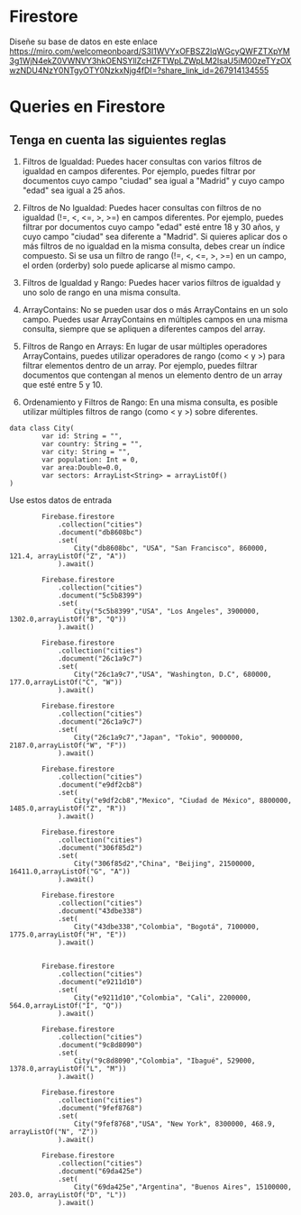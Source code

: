 # Firestore

Diseñe su base de datos en este enlace <br>
https://miro.com/welcomeonboard/S3I1WVYxOFBSZ2lqWGcyQWFZTXpYM3g1WjN4ekZ0VWNVY3hkOENSYllZcHZFTWpLZWpLM2lsaU5iM00zeTYzOXwzNDU4NzY0NTgyOTY0NzkxNjg4fDI=?share_link_id=267914134555

# Queries en Firestore


## Tenga en cuenta las siguientes reglas
1. Filtros de Igualdad:
Puedes hacer consultas con varios filtros de igualdad en campos diferentes. Por ejemplo, puedes filtrar por documentos cuyo campo "ciudad" sea igual a "Madrid" y cuyo campo "edad" sea igual a 25 años.

2. Filtros de No Igualdad:
Puedes hacer consultas con filtros de no igualdad (!=, <, <=, >, >=) en campos diferentes. Por ejemplo, puedes filtrar por documentos cuyo campo "edad" esté entre 18 y 30 años, y cuyo campo "ciudad" sea diferente a "Madrid".
Si quieres aplicar dos o más filtros de no igualdad en la misma consulta, debes crear un índice compuesto.
Si se usa un filtro de rango (!=, <, <=, >, >=) en un campo, el orden (orderby) solo puede aplicarse al mismo campo.

3. Filtros de Igualdad y Rango:
Puedes hacer varios filtros de igualdad y uno solo de rango en una misma consulta.

4. ArrayContains:
No se pueden usar dos o más ArrayContains en un solo campo. Puedes usar ArrayContains en múltiples campos en una misma consulta, siempre que se apliquen a diferentes campos del array.

5. Filtros de Rango en Arrays:
En lugar de usar múltiples operadores ArrayContains, puedes utilizar operadores de rango (como < y >) para filtrar elementos dentro de un array. Por ejemplo, puedes filtrar documentos que contengan al menos un elemento dentro de un array que esté entre 5 y 10.

6. Ordenamiento y Filtros de Rango:
En una misma consulta, es posible utilizar múltiples filtros de rango (como < y >) sobre diferentes.

```
data class City(
        var id: String = "",
        var country: String = "",
        var city: String = "",
        var population: Int = 0,
        var area:Double=0.0,
        var sectors: ArrayList<String> = arrayListOf()
)
```

Use estos datos de entrada
```
        Firebase.firestore
            .collection("cities")
            .document("db8608bc")
            .set(
                City("db8608bc", "USA", "San Francisco", 860000, 121.4, arrayListOf("Z", "A"))
            ).await()

        Firebase.firestore
            .collection("cities")
            .document("5c5b8399")
            .set(
                City("5c5b8399","USA", "Los Angeles", 3900000,  1302.0,arrayListOf("B", "Q"))
            ).await()

        Firebase.firestore
            .collection("cities")
            .document("26c1a9c7")
            .set(
                City("26c1a9c7","USA", "Washington, D.C", 680000, 177.0,arrayListOf("C", "W"))
            ).await()

        Firebase.firestore
            .collection("cities")
            .document("26c1a9c7")
            .set(
                City("26c1a9c7","Japan", "Tokio", 9000000, 2187.0,arrayListOf("W", "F"))
            ).await()

        Firebase.firestore
            .collection("cities")
            .document("e9df2cb8")
            .set(
                City("e9df2cb8","Mexico", "Ciudad de México", 8800000, 1485.0,arrayListOf("Z", "R"))
            ).await()

        Firebase.firestore
            .collection("cities")
            .document("306f85d2")
            .set(
                City("306f85d2","China", "Beijing", 21500000, 16411.0,arrayListOf("G", "A"))
            ).await()

        Firebase.firestore
            .collection("cities")
            .document("43dbe338")
            .set(
                City("43dbe338","Colombia", "Bogotá", 7100000, 1775.0,arrayListOf("H", "E"))
            ).await()


        Firebase.firestore
            .collection("cities")
            .document("e9211d10")
            .set(
                City("e9211d10","Colombia", "Cali", 2200000, 564.0,arrayListOf("I", "Q"))
            ).await()

        Firebase.firestore
            .collection("cities")
            .document("9c8d8090")
            .set(
                City("9c8d8090","Colombia", "Ibagué", 529000, 1378.0,arrayListOf("L", "M"))
            ).await()

        Firebase.firestore
            .collection("cities")
            .document("9fef8768")
            .set(
                City("9fef8768","USA", "New York", 8300000, 468.9, arrayListOf("N", "Z"))
            ).await()

        Firebase.firestore
            .collection("cities")
            .document("69da425e")
            .set(
                City("69da425e","Argentina", "Buenos Aires", 15100000, 203.0, arrayListOf("D", "L"))
            ).await()


```

